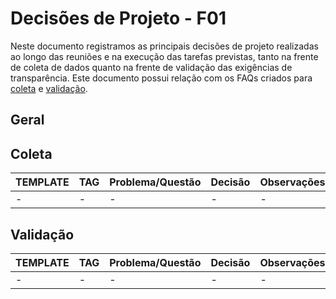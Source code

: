 # Decisões de Projeto - F01

Neste documento registramos as principais decisões de projeto realizadas ao longo das reuniões e na execução das tarefas previstas, tanto na frente de coleta de dados quanto na frente de validação das exigências de transparência. Este documento possui relação com os FAQs criados para [coleta](<FAQ - Coletas.md>) e [validação](<FAQ - Validação.md>).

## Geral

## Coleta
| TEMPLATE | TAG | Problema/Questão | Decisão | Observações |
| - | - | - | - | - |
| - | - | - | - | - |

## Validação
| TEMPLATE | TAG | Problema/Questão | Decisão | Observações |
| - | - | - | - | - |
| - | - | - | - | - |
